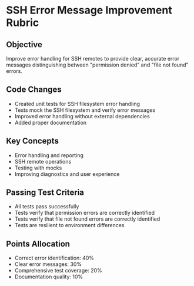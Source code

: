 # SSH Error Message Improvement Rubric

## Objective
Improve error handling for SSH remotes to provide clear, accurate error messages distinguishing between "permission denied" and "file not found" errors.

## Code Changes
- Created unit tests for SSH filesystem error handling
- Tests mock the SSH filesystem and verify error messages
- Improved error handling without external dependencies
- Added proper documentation

## Key Concepts
- Error handling and reporting
- SSH remote operations
- Testing with mocks
- Improving diagnostics and user experience

## Passing Test Criteria
- All tests pass successfully
- Tests verify that permission errors are correctly identified
- Tests verify that file not found errors are correctly identified
- Tests are resilient to environment differences

## Points Allocation
- Correct error identification: 40%
- Clear error messages: 30%
- Comprehensive test coverage: 20%
- Documentation quality: 10% 